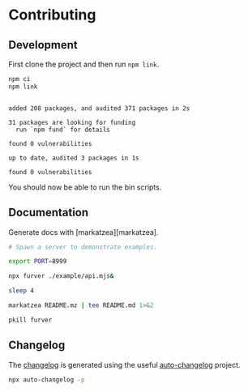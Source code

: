 # Contributing

## Development

First clone the project and then run `npm link`.

```bash bash
npm ci
npm link
```
```

added 208 packages, and audited 371 packages in 2s

31 packages are looking for funding
  run `npm fund` for details

found 0 vulnerabilities

up to date, audited 3 packages in 1s

found 0 vulnerabilities
```

You should now be able to run the bin scripts.


## Documentation

Generate docs with [markatzea][markatzea].

```bash bash
# Spawn a server to demonstrate examples.

export PORT=8999

npx furver ./example/api.mjs&

sleep 4

markatzea README.mz | tee README.md 1>&2

pkill furver
```

## Changelog

The [changelog][changelog] is generated using the useful
[auto-changelog][auto-changelog] project.

```bash bash > /dev/null
npx auto-changelog -p
```

[changelog]:./CHANGELOG.md
[auto-changelog]:https://www.npmjs.com/package/auto-changelog
